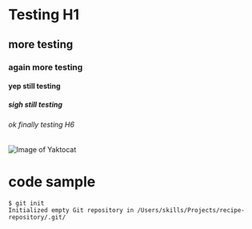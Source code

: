 # Testing H1
## more testing
### again more testing
#### yep still testing
##### sigh still testing
###### ok finally testing H6
![Image of Yaktocat](https://octodex.github.com/images/yaktocat.png)

# code sample
```
$ git init
Initialized empty Git repository in /Users/skills/Projects/recipe-repository/.git/
```
